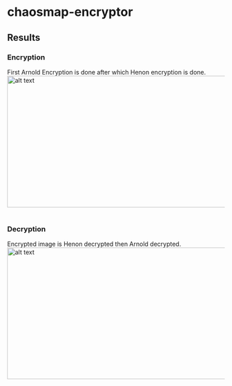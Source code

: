 # chaosmap-encryptor

## Results
### Encryption
First Arnold Encryption is done after which Henon encryption is done.<br>
<img src="https://github.com/mrushad/chaosmap-encryptor/blob/95126cf91f30b423e73c3956aa6bc7ab038484a5/Pictures/AHEncrypt.png" alt="alt text" width="1057" height="305">
<br><br>

### Decryption
Encrypted image is Henon decrypted then Arnold decrypted.<br>
<img src="https://github.com/mrushad/chaosmap-encryptor/blob/95126cf91f30b423e73c3956aa6bc7ab038484a5/Pictures/AHDecrypt.png" alt="alt text" width="1057" height="305">
